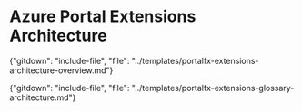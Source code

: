 # Azure Portal Extensions Architecture


{"gitdown": "include-file", "file": "../templates/portalfx-extensions-architecture-overview.md"}

{"gitdown": "include-file", "file": "../templates/portalfx-extensions-glossary-architecture.md"}

